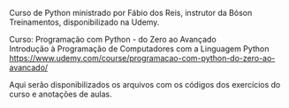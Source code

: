 Curso de Python ministrado por Fábio dos Reis, instrutor da Bóson Treinamentos, disponibilizado na Udemy.

Curso: Programação com Python - do Zero ao Avançado  
Introdução à Programação de Computadores com a Linguagem Python  
https://www.udemy.com/course/programacao-com-python-do-zero-ao-avancado/

Aqui serão disponibilizados os arquivos com os códigos dos exercícios do curso e anotações de aulas.
